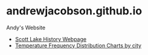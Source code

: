# andrewjacobson.github.io
Andy's Website

* [Scott Lake History Webpage](http://andrewjacobson.github.io/Scott-Lake-History-Webpage/)
* [Temperature Frequency Distribution Charts by city](Temperature_Frequency_Distribution_Charts_by_city.html)
